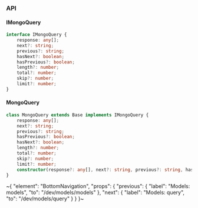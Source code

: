 

### API

#### IMongoQuery

```ts
interface IMongoQuery {
    response: any[];
    next?: string;
    previous?: string;
    hasNext?: boolean;
    hasPrevious?: boolean;
    length?: number;
    total?: number;
    skip?: number;
    limit?: number;
}
```

#### MongoQuery

```ts
class MongoQuery extends Base implements IMongoQuery {
    response: any[];
    next?: string;
    previous?: string;
    hasPrevious?: boolean;
    hasNext?: boolean;
    length?: number;
    total?: number;
    skip?: number;
    limit?: number;
    constructor(response?: any[], next?: string, previous?: string, hasPrevious?: boolean, hasNext?: boolean, length?: number, total?: number, skip?: number, limit?: number);
}
```


~{
  "element": "BottomNavigation",
  "props": {
    "previous": {
      "label": "Models: models",
      "to": "/dev/models/models"
    },
    "next": {
      "label": "Models: query",
      "to": "/dev/models/query"
    }
  }
}~
